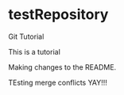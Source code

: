 # testRepository
Git Tutorial


This is a tutorial


Making changes to the README.


TEsting merge conflicts YAY!!!
